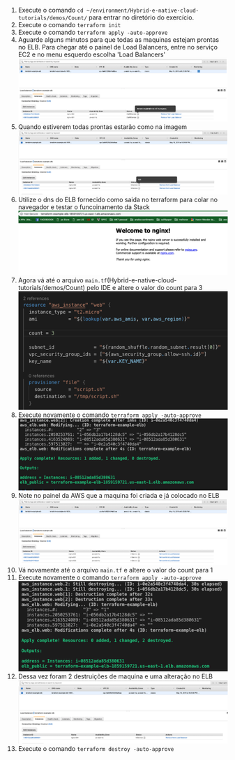 1. Execute o comando `cd ~/environment/Hybrid-e-native-cloud-tutorials/demos/Count/` para entrar no diretório do exercício.
2. Execute o comando `terraform init`
3. Execute o comando `terraform apply -auto-approve`
4. Aguarde alguns minutos para que todas as maquinas estejam prontas no ELB. Para chegar até o painel de Load Balancers, entre no serviço EC2 e no menu esquerdo escolha 'Load Balancers'
   ![still](images/stillinregistration.png)
5. Quando estiverem todas prontas estarão como na imagem
   ![inservice](images/inservice2.png)
6. Utilize o dns do ELB fornecido como saida no terraform para colar no navegador e testar o funcoinamento da Stack
   ![nginx1](images/nginx1.png)
7. Agora vá até o arquivo `main.tf`(Hybrid-e-native-cloud-tutorials/demos/Count) pelo IDE e altere o valor do count para 3
   ![countmod](images/countmod.png)
8. Execute novamente o comando `terraform apply -auto-approve`
   ![apply2](images/apply2.png)
9.  Note no painel da AWS que a maquina foi criada e já colocado no ELB
   ![inservice3](images/inservice3.png)
11. Vá novamente até o arquivo `main.tf` e altere o valor do count para 1
12. Execute novamente o comando `terraform apply -auto-approve`
    ![countmod2](images/countmod2.png)
13. Dessa vez foram 2 destruições de maquina e uma alteração no ELB
    ![service1](images/inservice1.png)
14. Execute o comando `terraform destroy -auto-approve`
